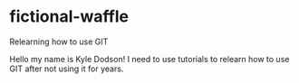 # fictional-waffle
Relearning how to use GIT

Hello my name is Kyle Dodson! I need to use tutorials to relearn how to use GIT after not using it for years.

